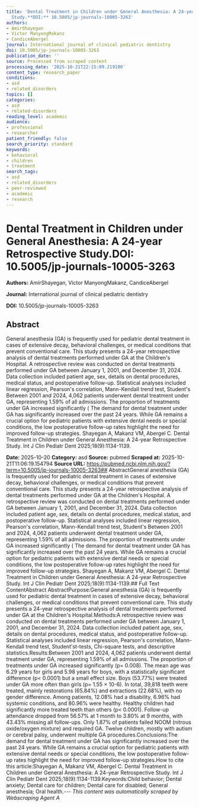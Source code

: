 ```yaml
---
title: 'Dental Treatment in Children under General Anesthesia: A 24-year Retrospective
  Study.**DOI:** 10.5005/jp-journals-10005-3263'
authors:
- AmirShayegan
- Victor ManyongMakanz
- CandiceAbergel
journal: International journal of clinical pediatric dentistry
doi: 10.5005/jp-journals-10005-3263
publication_date: ''
source: Processed from scraped content
processing_date: '2025-10-21T22:15:09.219100'
content_type: research_paper
conditions:
- asd
- related_disorders
topics: []
categories:
- asd
- related-disorders
reading_level: academic
audience:
- professional
- researcher
patient_friendly: false
search_priority: standard
keywords:
- behavioral
- children
- treatment
search_tags:
- asd
- related_disorders
- peer-reviewed
- academic
- research
---
```


# Dental Treatment in Children under General Anesthesia: A 24-year Retrospective Study.**DOI:** 10.5005/jp-journals-10005-3263

**Authors:** AmirShayegan, Victor ManyongMakanz, CandiceAbergel

**Journal:** International journal of clinical pediatric dentistry

**DOI:** 10.5005/jp-journals-10005-3263

## Abstract

General anesthesia (GA) is frequently used for pediatric dental treatment in cases of extensive decay, behavioral challenges, or medical conditions that prevent conventional care. This study presents a 24-year retrospective analysis of dental treatments performed under GA at the Children's Hospital.
A retrospective review was conducted on dental treatments performed under GA between January 1, 2001, and December 31, 2024. Data collection included patient age, sex, details on dental procedures, medical status, and postoperative follow-up. Statistical analyses included linear regression, Pearson's correlation, Mann-Kendall trend test, Student's
Between 2001 and 2024, 4,062 patients underwent dental treatment under GA, representing 1.59% of all admissions. The proportion of treatments under GA increased significantly (
The demand for dental treatment under GA has significantly increased over the past 24 years. While GA remains a crucial option for pediatric patients with extensive dental needs or special conditions, the low postoperative follow-up rates highlight the need for improved follow-up strategies.
Shayegan A, Makanz VM, Abergel C. Dental Treatment in Children under General Anesthesia: A 24-year Retrospective Study. Int J Clin Pediatr Dent 2025;18(9):1134-1139.

**Date:** 2025-10-20
**Category:** asd
**Source:** pubmed
**Scraped at:** 2025-10-21T11:06:19.154794
**Source URL:** https://pubmed.ncbi.nlm.nih.gov/?term=10.5005/jp-journals-10005-3263## AbstractGeneral anesthesia (GA) is frequently used for pediatric dental treatment in cases of extensive decay, behavioral challenges, or medical conditions that prevent conventional care. This study presents a 24-year retrospective analysis of dental treatments performed under GA at the Children's Hospital.
A retrospective review was conducted on dental treatments performed under GA between January 1, 2001, and December 31, 2024. Data collection included patient age, sex, details on dental procedures, medical status, and postoperative follow-up. Statistical analyses included linear regression, Pearson's correlation, Mann-Kendall trend test, Student's
Between 2001 and 2024, 4,062 patients underwent dental treatment under GA, representing 1.59% of all admissions. The proportion of treatments under GA increased significantly (
The demand for dental treatment under GA has significantly increased over the past 24 years. While GA remains a crucial option for pediatric patients with extensive dental needs or special conditions, the low postoperative follow-up rates highlight the need for improved follow-up strategies.
Shayegan A, Makanz VM, Abergel C. Dental Treatment in Children under General Anesthesia: A 24-year Retrospective Study. Int J Clin Pediatr Dent 2025;18(9):1134-1139.## Full Text ContentAbstract AbstractPurpose:General anesthesia (GA) is frequently used for pediatric dental treatment in cases of extensive decay, behavioral challenges, or medical conditions that prevent conventional care. This study presents a 24-year retrospective analysis of dental treatments performed under GA at the Children's Hospital.Methods:A retrospective review was conducted on dental treatments performed under GA between January 1, 2001, and December 31, 2024. Data collection included patient age, sex, details on dental procedures, medical status, and postoperative follow-up. Statistical analyses included linear regression, Pearson's correlation, Mann-Kendall trend test, Student'st-tests, Chi-square tests, and descriptive statistics.Results:Between 2001 and 2024, 4,062 patients underwent dental treatment under GA, representing 1.59% of all admissions. The proportion of treatments under GA increased significantly (p= 0.008). The mean age was 6.29 years for girls and 5.98 years for boys, with a statistically significant difference (p< 0.0001) but a small effect size. Boys (53.77%) were treated under GA more often than girls (p= 1.55 × 10-6). In total, 39,818 teeth were treated, mainly restorations (65.84%) and extractions (22.68%), with no gender difference. Among patients, 12.08% had a disability, 6.96% had systemic conditions, and 80.96% were healthy. Healthy children had significantly more treated teeth than others (p< 0.0001). Follow-up attendance dropped from 56.57% at 1 month to 3.80% at 9 months, with 43.43% missing all follow-ups. Only 1.87% of patients failed NOOM (nitrous oxide/oxygen mixture) and required GA. Twelve children, mostly with autism or cerebral palsy, underwent multiple GA procedures.Conclusions:The demand for dental treatment under GA has significantly increased over the past 24 years. While GA remains a crucial option for pediatric patients with extensive dental needs or special conditions, the low postoperative follow-up rates highlight the need for improved follow-up strategies.How to cite this article:Shayegan A, Makanz VM, Abergel C. Dental Treatment in Children under General Anesthesia: A 24-year Retrospective Study. Int J Clin Pediatr Dent 2025;18(9):1134-1139.Keywords:Child behavior; Dental anxiety; Dental care for children; Dental care for disabled; General anesthesia; Oral health.---
*This content was automatically scraped by Webscraping Agent A*